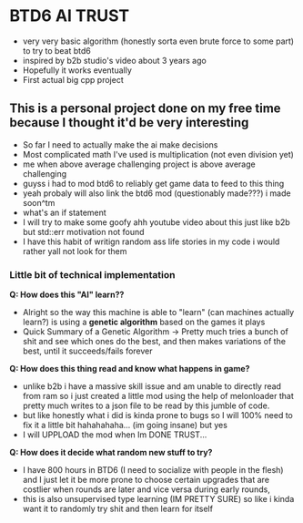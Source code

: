 # BTD6 AI TRUST

- very very basic algorithm (honestly sorta even brute force to some part) to try to beat btd6
- inspired by b2b studio's video about 3 years ago
- Hopefully it works eventually
- First actual big cpp project

## This is a personal project done on my free time because I thought it'd be very interesting
- So far I need to actually make the ai make decisions
- Most complicated math I've used is multiplication (not even division yet)
- me when above average challenging project is above average challenging
- guyss i had to mod btd6 to reliably get game data to feed to this thing
- yeah probaly will also link the btd6 mod (questionably made???) i made soon^tm
- what's an if statement
- I will try to make some goofy ahh youtube video about this just like b2b but std::err motivation not found
- I have this habit of writign random ass life stories in my code i would rather yall not look for them



### Little bit of technical implementation

**Q: How does this "AI" learn??**  
- Alright so the way this machine is able to "learn" (can machines actually learn?) is using a **genetic algorithm** based on the games it plays  
- Quick Summary of a Genetic Algorithm -> Pretty much tries a bunch of shit and see which ones do the best, and then makes variations of the best, until it succeeds/fails forever

**Q: How does this thing read and know what happens in game?**  
- unlike b2b i have a massive skill issue and am unable to directly read from ram so i just created a little mod using the help of melonloader that pretty much writes to a json file to be read by this jumble of code.  
- but like honestly what i did is kinda prone to bugs so I will 100% need to fix it a little bit hahahahaha... (im going insane) but yes
- I will UPPLOAD the mod when Im DONE TRUST...

**Q: How does it decide what random new stuff to try?**  
- I have 800 hours in BTD6 (I need to socialize with people in the flesh) and I just let it be more prone to choose certain upgrades that are costlier when rounds are later and vice versa during early rounds,  
- this is also unsupervised type learning (IM PRETTY SURE) so like i kinda want it to randomly try shit and then learn for itself
